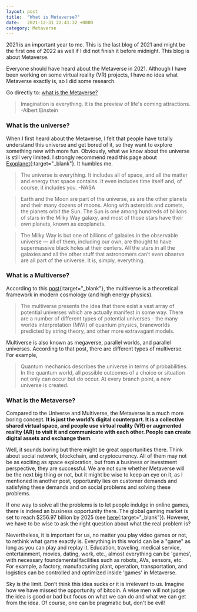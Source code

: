 ```yaml
---
layout: post
title:  "What is Metaverse?"
date:   2021-12-31 22:41:32 +0800
category: Metaverse
---
```



2021 is an important year to me. This is the last blog of 2021 and might be the first one of 2022 as well if I did not finish it before midnight. This blog is about Metaverse.

Everyone should have heard about the Metaverse in 2021. Although I have been working on some virtual reality (VR) projects, I have no idea what Metaverse exactly is, so I did some research.

Go directly to: [what is the Metaverse?](#what-is-the-metaverse)

> Imagination is everything. It is the preview of life's coming attractions. -Albert Einstein

### What is the universe?
When I first heard about the Metaverse, I felt that people have totally understand this universe and get bored of it, so they want to explore something new with more fun. Obviously, what we know about the universe is still very limited. 
I strongly recommend read this page about [Exoplanet](https://exoplanets.nasa.gov/what-is-an-exoplanet/what-is-the-universe/){:target="_blank"}. It humbles me.

>The universe is everything. It includes all of space, and all the matter and energy that space contains. It even includes time itself and, of course, it includes you. -NASA

>Earth and the Moon are part of the universe, as are the other planets and their many dozens of moons. Along with asteroids and comets, the planets orbit the Sun. The Sun is one among hundreds of billions of stars in the Milky Way galaxy, and most of those stars have their own planets, known as exoplanets.

> The Milky Way is but one of billions of galaxies in the observable universe — all of them, including our own, are thought to have supermassive black holes at their centers. All the stars in all the galaxies and all the other stuff that astronomers can’t even observe are all part of the universe. It is, simply, everything.



### What is a Multiverse?
According to this [post](https://www.thoughtco.com/multiverse-definition-and-theory-2699273){:target="_blank"}, the multiverse is a theoretical framework in modern cosmology (and high energy physics).

>The multiverse presents the idea that there exist a vast array of potential universes which are actually manifest in some way. There are a number of different types of potential universes - the many worlds interpretation (MWI) of quantum physics, braneworlds predicted by string theory, and other more extravagant models.

Multiverse is also known as megaverse, parallel worlds, and parallel universes. According to that post, there are different types of multiverse. For example,
>Quantum mechanics describes the universe in terms of probabilities. In the quantum world, all possible outcomes of a choice or situation not only can occur but do occur. At every branch point, a new universe is created.

### What is the Metaverse?
Compared to the Universe and Multiverse, the Metaverse is a much more boring concept. **It is just the world’s digital counterpart. It is a collective shared virtual space, and people use virtual reality (VR) or augmented reality (AR) to visit it and communicate with each other.
People can create digital assets and exchange them**.  

Well, it sounds boring but there might be great opportunities there. Think about social network, blockchain, and cryptocurrency. All of them may not be as exciting as space exploration, but from a business or investment perspective, they are successful. We are not sure whether Metaverse will be the next big thing or not, but it might be wise to keep an eye on it, as I mentioned in another post, opportunity lies on customer demands and satisfying these demands and on social problems and solving these problems.

If one way to solve all the problems is to let people indulge in online games, there is indeed an business opportunity there. The global gaming market is set to reach $256.97 billion by 2025 (see [here](https://techjury.net/blog/gaming-industry-worth){:target="_blank"}). However, we have to be wise to ask the right question about what the real problem is? 

Nevertheless, it is important for us, no matter you play video games or not, to rethink what game exactly is. Everything in this world can be a "game" as long as you can play and replay it. Education, traveling, medical service, entertainment, movies, dating, work, etc., almost everything can be 'games', with necessary foundamental facilities such as robots, AVs, sensors, etc. For example, a factory, manufacturing plant, operation, transportation, and logistics can be controlled and optimized inside 'games' in Metaverse.

Sky is the limit. Don't think this idea sucks or it is irrelevant to us.
Imagine how we have missed the opportunity of bitcoin. A wise men will not judge the idea is good or bad but focus on what we can do and what we can get from the idea. Of course, one can be pragmatic but, don't be evil!
